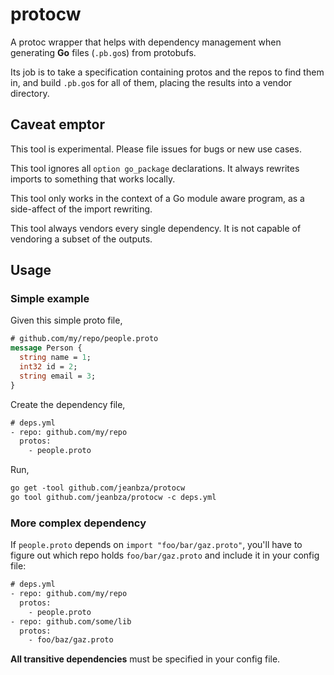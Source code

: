 # protocw

A protoc wrapper that helps with dependency management when generating **Go**
files (`.pb.go`s) from protobufs.

Its job is to take a specification containing protos and the repos to find them
in, and build `.pb.go`s for all of them, placing the results into a vendor
directory.

## Caveat emptor

This tool is experimental. Please file issues for bugs or new use cases.

This tool ignores all `option go_package` declarations. It always rewrites
imports to something that works locally.

This tool only works in the context of a Go module aware program, as a
side-affect of the import rewriting.

This tool always vendors every single dependency. It is not capable of vendoring
a subset of the outputs.

## Usage

### Simple example

Given this simple proto file,

```proto
# github.com/my/repo/people.proto
message Person {
  string name = 1;
  int32 id = 2;
  string email = 3;
}
```

Create the dependency file,

```proto
# deps.yml
- repo: github.com/my/repo
  protos:
    - people.proto
```

Run,

```proto
go get -tool github.com/jeanbza/protocw
go tool github.com/jeanbza/protocw -c deps.yml
```

### More complex dependency

If `people.proto` depends on `import "foo/bar/gaz.proto"`, you'll have to figure
out which repo holds `foo/bar/gaz.proto` and include it in your config file:

```proto
# deps.yml
- repo: github.com/my/repo
  protos:
    - people.proto
- repo: github.com/some/lib
  protos:
    - foo/baz/gaz.proto
```

**All transitive dependencies** must be specified in your config file.
